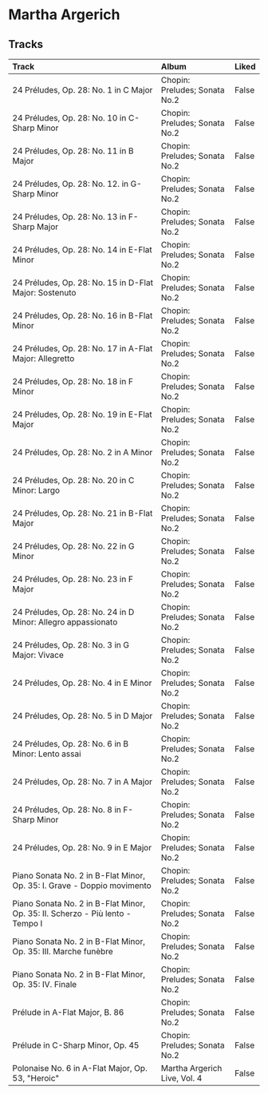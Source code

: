 # Martha Argerich

## Tracks

| Track                                                                         | Album                         | Liked   |
|:------------------------------------------------------------------------------|:------------------------------|:--------|
| 24 Préludes, Op. 28: No. 1 in C Major                                         | Chopin: Preludes; Sonata No.2 | False   |
| 24 Préludes, Op. 28: No. 10 in C-Sharp Minor                                  | Chopin: Preludes; Sonata No.2 | False   |
| 24 Préludes, Op. 28: No. 11 in B Major                                        | Chopin: Preludes; Sonata No.2 | False   |
| 24 Préludes, Op. 28: No. 12. in G-Sharp Minor                                 | Chopin: Preludes; Sonata No.2 | False   |
| 24 Préludes, Op. 28: No. 13 in F-Sharp Major                                  | Chopin: Preludes; Sonata No.2 | False   |
| 24 Préludes, Op. 28: No. 14 in E-Flat Minor                                   | Chopin: Preludes; Sonata No.2 | False   |
| 24 Préludes, Op. 28: No. 15 in D-Flat Major: Sostenuto                        | Chopin: Preludes; Sonata No.2 | False   |
| 24 Préludes, Op. 28: No. 16 in B-Flat Minor                                   | Chopin: Preludes; Sonata No.2 | False   |
| 24 Préludes, Op. 28: No. 17 in A-Flat Major: Allegretto                       | Chopin: Preludes; Sonata No.2 | False   |
| 24 Préludes, Op. 28: No. 18 in F Minor                                        | Chopin: Preludes; Sonata No.2 | False   |
| 24 Préludes, Op. 28: No. 19 in E-Flat Major                                   | Chopin: Preludes; Sonata No.2 | False   |
| 24 Préludes, Op. 28: No. 2 in A Minor                                         | Chopin: Preludes; Sonata No.2 | False   |
| 24 Préludes, Op. 28: No. 20 in C Minor: Largo                                 | Chopin: Preludes; Sonata No.2 | False   |
| 24 Préludes, Op. 28: No. 21 in B-Flat Major                                   | Chopin: Preludes; Sonata No.2 | False   |
| 24 Préludes, Op. 28: No. 22 in G Minor                                        | Chopin: Preludes; Sonata No.2 | False   |
| 24 Préludes, Op. 28: No. 23 in F Major                                        | Chopin: Preludes; Sonata No.2 | False   |
| 24 Préludes, Op. 28: No. 24 in D Minor: Allegro appassionato                  | Chopin: Preludes; Sonata No.2 | False   |
| 24 Préludes, Op. 28: No. 3 in G Major: Vivace                                 | Chopin: Preludes; Sonata No.2 | False   |
| 24 Préludes, Op. 28: No. 4 in E Minor                                         | Chopin: Preludes; Sonata No.2 | False   |
| 24 Préludes, Op. 28: No. 5 in D Major                                         | Chopin: Preludes; Sonata No.2 | False   |
| 24 Préludes, Op. 28: No. 6 in B Minor: Lento assai                            | Chopin: Preludes; Sonata No.2 | False   |
| 24 Préludes, Op. 28: No. 7 in A Major                                         | Chopin: Preludes; Sonata No.2 | False   |
| 24 Préludes, Op. 28: No. 8 in F-Sharp Minor                                   | Chopin: Preludes; Sonata No.2 | False   |
| 24 Préludes, Op. 28: No. 9 in E Major                                         | Chopin: Preludes; Sonata No.2 | False   |
| Piano Sonata No. 2 in B-Flat Minor, Op. 35: I. Grave - Doppio movimento       | Chopin: Preludes; Sonata No.2 | False   |
| Piano Sonata No. 2 in B-Flat Minor, Op. 35: II. Scherzo - Più lento - Tempo I | Chopin: Preludes; Sonata No.2 | False   |
| Piano Sonata No. 2 in B-Flat Minor, Op. 35: III. Marche funèbre               | Chopin: Preludes; Sonata No.2 | False   |
| Piano Sonata No. 2 in B-Flat Minor, Op. 35: IV. Finale                        | Chopin: Preludes; Sonata No.2 | False   |
| Prélude in A-Flat Major, B. 86                                                | Chopin: Preludes; Sonata No.2 | False   |
| Prélude in C-Sharp Minor, Op. 45                                              | Chopin: Preludes; Sonata No.2 | False   |
| Polonaise No. 6 in A-Flat Major, Op. 53, "Heroic"                             | Martha Argerich Live, Vol. 4  | False   |